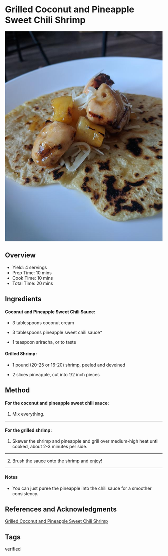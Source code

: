 # Grilled Coconut and Pineapple Sweet Chili Shrimp

<p align="center">
<img title="Grilled Coconut And Pineapple Sweet Chili Shrimp" src="../../assets/grilled-coconut-and-pineapple-sweet-chili-shrimp.jpg">
</p>

## Overview

- Yield: 4 servings
- Prep Time: 10 mins
- Cook Time: 10 mins
- Total Time: 20 mins

## Ingredients

#### Coconut and Pineapple Sweet Chili Sauce:

- 3 tablespoons coconut cream

- 3 tablespoons pineapple sweet chili sauce*

- 1 teaspoon sriracha, or to taste

#### Grilled Shrimp:

- 1 pound (20-25 or 16-20) shrimp, peeled and deveined

- 2 slices pineapple, cut into 1/2 inch pieces

## Method

#### For the coconut and pineapple sweet chili sauce:

1. Mix everything.
---

#### For the grilled shrimp:

1. Skewer the shrimp and pineapple and grill over medium-high heat until cooked, about 2-3 minutes per side.
---
2. Brush the sauce onto the shrimp and enjoy!
---

#### Notes

- You can just puree the pineapple into the chili sauce for a smoother consistency.

## References and Acknowledgments

[Grilled Coconut and Pineapple Sweet Chili Shrimp](http://www.closetcooking.com/2015/06/grilled-coconut-and-pineapple-sweet.html)

## Tags
verified
